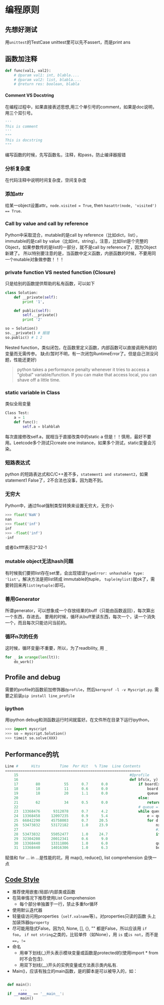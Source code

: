 # 编程原则

## 先想好测试
用`unittest`的TestCase
unittest里可以先不assert，而是print ans
## 函数加注释
``` python
def func(val1, val2):
    # @param val1: int, blabla....
    # @param val2: list, blabla....
    # @return res: boolean, blabla
```
#### Comment VS Docstring
在编程过程中，如果直接表述思想,用三个单引号的comment，如果是doc说明，用三个双引号。
```python
'''
This is comment
'''
"""
This is docstring
"""
```

编写函数的时候，先写函数名，注释，和pass，防止编译器报错

### 分析复杂度
在代码注释中说明时间复杂度，空间复杂度

### 添加attr
给某一object设置attr。`node.visited = True`, then `hasattr(node, 'visited') == True`.

### Call by value and call by reference
Python中采取混合，mutable的是call by reference（比如dict，list），immutable的是call by value（比如int，string）。注意，比如list是个完整的Object，如果参数传的是list的一部分，就不是call by reference了，因为Object新建了。
所以特别要注意的是，当函数中定义函数，内嵌函数的时候，不要用同一个mutable对象做参数！！！

### private function VS nested function (Closure)
只是给别的函数提供帮助的私有函数，可以如下
``` python
class Solution:
    def __private(self):
        print '1',

    def public(self):
        self.__private()
        print '2'

so = Solution()
so.__private() # 报错
so.public() # 1 2
```
Nested function，类似闭包，在函数里定义函数，内部函数可以直接调用外部的变量而无需传参。
缺点(暂时不明，有一次闭包RuntimeError了。但是自己测没问题，性能还更好)

> python takes a performance penalty whenever it tries to access a "global" variable/function. If you can make that access local, you can shave off a little time.

### static variable in Class
类似全局变量
``` python
Class Test:
    a = 1
    def func():
        self.a = blahblah
```
每次直接修改self.a，就相当于直接改类中的static a
但是！！慎用，最好不要用。Leetcode多个测试只create one instance，如果多个测试，static变量会污染。

### 短路表达式
python 的短路表达式和C/C++差不多，`statement1 and statement2`，如果statement1 False了，2不合法也没事，因为跑不到。

### 无穷大
Python中，通过float强制类型转换来设置无穷大，无穷小
``` python
>>> float('NaN')
nan
>>> float('inf')
inf
>>> -float('inf')
-inf
```
或者0xffff表示2^32-1

### mutable object无法hash问题
有时候我们要把list存在set里，会出现错误`TypeError: unhashable type: 'list'`。解决方法是把list转成 immutable的tuple， `tuple(mylist)`就ok了，需要转回来再`list(mytuple)`即可。

### 善用Generator
所谓generator，可以想象成一个存放结果的buff（只能由函数返回），每次算出一个东西，存进去。
要用的时候，循环从buff里读东西，每次一个，读一个消失一个，而且每次只能访问当前的。

###  循环n次的任务
这时候，循环变量i不重要，所以，为了readbility, 用 `_`
``` python
for _ in xrange(len(lt)):
    do_work()
```

## Profile and debug
需要的profile的函数前加修饰器`@profile`，然后`kernprof -l -v Myscript.py`. 需要之前装`pip install line_profile`
### ipython
用ipython debug和测函数运行时间就蛮好。在文件所在目录下运行ipython，
``` python
>>> import myscript
>>> so = myscript.Solution()
>>> timeit so.solve(XXX)
```



## Performance的坑
``` python
Line #      Hits         Time  Per Hit   % Time  Line Contents
==============================================================
    15                                                   #@profile
    16                                                   def bfs(x, y):
    17        80           55      0.7      0.0              if board[x][y] == 'O':
    18        18           11      0.6      0.0                  board[x][y] = 'U'
    19        18           20      1.1      0.0                  queue.append((x,y))
    20                                                       else:
    21        62           34      0.5      0.0                  return
    22                                                       # queue = collections.deque((x,y)) This will not insert as tuple
    23  13368476      9312078      0.7      4.2              while queue:
    24  13368458     12097235      0.9      5.4                  e = queue.popleft()
    25  66842290     45758003      0.7     20.5                  for d in DIRS:
    26  53473832     53172182      1.0     23.9                      nx, ny = e[0]+d[0], e[1]+d[1]
    27                                                               #if nx < H and nx >=0 and ny < W and ny >= 0 and board[nx][ny] == 'O':
    28  53473832     55052477      1.0     24.7                      if nx >= H or nx < 0 or ny >= W or ny < 0 or board[nx][ny] != 'O':
    29  32304208     20012341      0.6      9.0                          continue
    30  13368440     13311806      1.0      6.0                      queue.append((nx, ny))
    31  13368440     14016306      1.0      6.3                      board[e[0]][e[1]] = 'U'
```
赋值和 for ... in ...是性能的坑，用 map(), reduce(), list comprehension 会快一点

## [Code Style][cs]
+ 推荐使用嵌套/局部/内部类或函数
+ 在简单情况下推荐使用List Comprehension
  + 每个部分单独置于一行，禁止多重for循环
+ 使用默认迭代器
+ 轻量级访问用properties（`self.valname`等）。对properties只读的函数
头上加装饰器`@property`
+ 尽可能用隐式False。因为0, None, [], {}, "" 都是False，所以应该用
`if foo`， `if not string`之类的，比较单件（如None），用 `is` 或`is not`，而不是`==`，`!=`
+ 命名
  + 用单下划线(_)开头表示模块变量或函数是protected的(使用import * from时不会包含).
  + 用双下划线(__)开头的实例变量或方法表示类内私有.
+ Main()，应该有独立的main函数，是的脚本是可以被导入的，如：
``` python

 def main():
       ...
 if __name__ == '__main__':
       main()
```

[cs]: http://zh-google-styleguide.readthedocs.org/en/latest/google-python-styleguide/python_language_rules/

